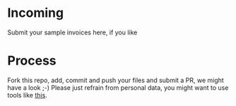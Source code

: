 # Incoming
Submit your sample invoices here, if you like

# Process
Fork this repo, add, commit and push your files and submit a PR, we might have a look ;-)
Please just refrain from personal data, you might want to use tools like [this](https://github.com/ZUGFeRD/einvoice-anonymizer).